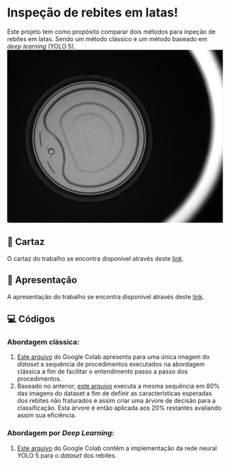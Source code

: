 
  

# Inspeção de rebites em latas!
Este projeto tem como propósito comparar dois métodos para inpeção de rebites em latas. Sendo um método clássico e um método baseado em *deep learning* (YOLO 5).
![Rebites](https://raw.githubusercontent.com/guipiveti/rivet_dataset/master/Original/Fraturadas/frat%20(22).bmp)

  
## :scroll: Cartaz
O cartaz do trabalho se encontra disponível através deste [link](https://www.canva.com/design/DAE7zH7mkzE/X6cR8bILtNZWs33wh2-Mpw/view?utm_content=DAE7zH7mkzE&utm_campaign=designshare&utm_medium=link2&utm_source=sharebutton).
## :movie_camera: Apresentação
A apresentação do trabalho se encontra disponível através deste [link](https://youtu.be/s0onHR5sB00).
## :computer: Códigos
### **Abordagem clássica:**

1. [Este arquivo](Notebooks/Basic_Rivet_Abordagem_Clássica.ipynb) do Google Colab apresenta para uma única imagem do *dataset* a sequência de procedimentos executados na abordagem clássica a fim de facilitar o entendimento passo a passo dos procedimentos.
2. Baseado no anterior, [este arquivo](https://colab.research.google.com/drive/19hXS9g0q2PQN1uWGPX_z06jMrBgATwZa?usp=sharing) executa a mesma sequência em 80% das imagens do dataset a fim de definir as características esperadas dos rebites não fraturados e assim criar uma árvore de decisão para a classificação. Esta árvore é então aplicada aos 20% restantes avaliando assim sua eficiência.
### **Abordagem por *Deep Learning*:**
1. [Este arquivo](https://colab.research.google.com/drive/1NRD6LyyQs5nOSM0WA2S_kY0RoM7TJ_9u?usp=sharing) do Google Colab contêm a implementação da rede neural YOLO 5 para o *dataset* dos rebites.
